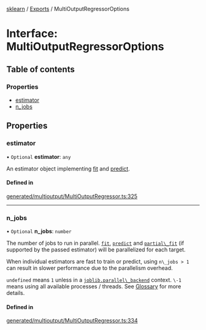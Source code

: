 [sklearn](../readme.md) / [Exports](../modules.md) / MultiOutputRegressorOptions

# Interface: MultiOutputRegressorOptions

## Table of contents

### Properties

- [estimator](MultiOutputRegressorOptions.md#estimator)
- [n\_jobs](MultiOutputRegressorOptions.md#n_jobs)

## Properties

### estimator

• `Optional` **estimator**: `any`

An estimator object implementing [fit](../../glossary.html#term-fit) and [predict](../../glossary.html#term-predict).

#### Defined in

[generated/multioutput/MultiOutputRegressor.ts:325](https://github.com/transitive-bullshit/scikit-learn-ts/blob/367336a/packages/sklearn/src/generated/multioutput/MultiOutputRegressor.ts#L325)

___

### n\_jobs

• `Optional` **n\_jobs**: `number`

The number of jobs to run in parallel. [`fit`](#sklearn.multioutput.MultiOutputRegressor.fit "sklearn.multioutput.MultiOutputRegressor.fit"), [`predict`](#sklearn.multioutput.MultiOutputRegressor.predict "sklearn.multioutput.MultiOutputRegressor.predict") and [`partial\_fit`](#sklearn.multioutput.MultiOutputRegressor.partial_fit "sklearn.multioutput.MultiOutputRegressor.partial_fit") (if supported by the passed estimator) will be parallelized for each target.

When individual estimators are fast to train or predict, using `n\_jobs > 1` can result in slower performance due to the parallelism overhead.

`undefined` means `1` unless in a [`joblib.parallel\_backend`](https://joblib.readthedocs.io/en/latest/parallel.html#joblib.parallel_backend "(in joblib v1.3.0.dev0)") context. `\-1` means using all available processes / threads. See [Glossary](../../glossary.html#term-n_jobs) for more details.

#### Defined in

[generated/multioutput/MultiOutputRegressor.ts:334](https://github.com/transitive-bullshit/scikit-learn-ts/blob/367336a/packages/sklearn/src/generated/multioutput/MultiOutputRegressor.ts#L334)

